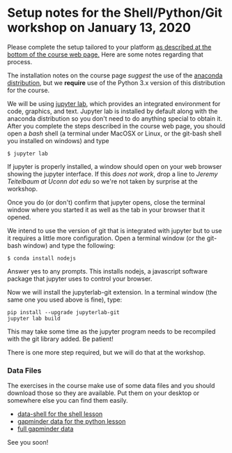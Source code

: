 # Setup notes for the Shell/Python/Git workshop on January 13, 2020

Please complete the setup tailored to your platform [as described at the bottom of the course web page.](https://carpentries-uconn.github.io/2020-01-13-uconn/)  Here are some notes regarding that process.

The installation notes on the course page *suggest* the use of the [anaconda distribution](https://www.anaconda.com/distribution/), but we **require** use of the Python 3.x version of this distribution for the course.

We will be using [jupyter lab](https://jupyter.org), which provides an integrated environment for code, graphics, and text.  Jupyter lab is installed by default along with the anaconda distribution so you don't need to do anything special to obtain it.  After you complete the steps described in the course web page, you should open a *bash* shell (a terminal under MacOSX or Linux, or the git-bash shell you installed on windows) and type

```
$ jupyter lab
```

If jupyter is properly installed, a window should open on your web browser showing the jupyter interface.
If this *does not work*, drop a line to *Jeremy Teitelbaum at Uconn dot edu* so we're not taken by surprise at the workshop.  

Once you do (or don't) confirm that jupyter opens, close the terminal window where you started it as well as the tab in your browser that it opened.

We intend to use the version of git that is integrated with jupyter but to use it requires a little more configuration.  Open a terminal window (or the git-bash window) and type the following:

```
$ conda install nodejs
```
Answer yes to any prompts.
This installs nodejs, a javascript software package that jupyter uses to control your browser.

Now we will install the jupyterlab-git extension. In a terminal window (the same one you used above is fine),
type:

```
pip install --upgrade jupyterlab-git
jupyter lab build
```

This may take some time as the jupyter program needs to be recompiled with the git library added.
Be patient! 

There is one more step required, but we will do that at the workshop.

### Data Files

The exercises in the course make use of some data files and you should download those so they are available. Put them
on your desktop or somewhere else you can find them easily.

- [data-shell for the shell lesson](https://swcarpentry.github.io/shell-novice/data/data-shell.zip)
- [gapminder data for the python lesson](https://swcarpentry.github.io/python-novice-gapminder/files/python-novice-gapminder-data.zip)
- [full gapminder data](./data/gapminder_data.csv)

See you soon!





